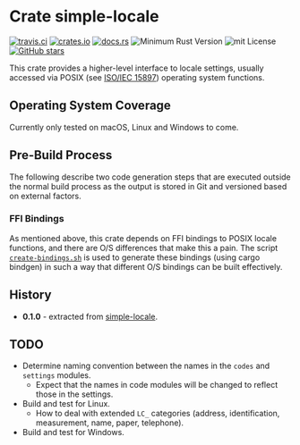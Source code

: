 # Crate simple-locale

[![travis.ci](https://travis-ci.org/johnstonskj/locale-settings.svg?branch=master)](https://travis-ci.org/johnstonskj/locale-settings)
[![crates.io](https://img.shields.io/crates/v/locale-settings.svg)](https://crates.io/crates/locale-settings)
[![docs.rs](https://docs.rs/locale-settings/badge.svg)](https://docs.rs/locale-settings)
![Minimum Rust Version](https://img.shields.io/badge/Min%20Rust-1.34-green.svg)
![mit License](https://img.shields.io/badge/license-mit-118811.svg)
[![GitHub stars](https://img.shields.io/github/stars/johnstonskj/locale-settings.svg)](https://github.com/johnstonskj/locale-settings/stargazers)

This crate provides a higher-level interface to locale settings, usually accessed via POSIX 
(see [ISO/IEC 15897](https://www.iso.org/standard/50707.html)) operating system functions. 

## Operating System Coverage

Currently only tested on macOS, Linux and Windows to come.

## Pre-Build Process

The following describe two code generation steps that are executed outside
the normal build process as the output is stored in Git and versioned 
based on external factors.

### FFI Bindings

As mentioned above, this crate depends on FFI bindings to POSIX locale
functions, and there are O/S differences that make this a pain. The script
[`create-bindings.sh`](https://github.com/johnstonskj/simple-locale/blob/master/create-bindings.sh)
is used to generate these bindings (using cargo bindgen) in such a way that
different O/S bindings can be built effectively.

## History

* **0.1.0** - extracted from [simple-locale](https://github.com/johnstonskj/simple-locale).

## TODO

* Determine naming convention between the names in the `codes` and `settings`
  modules. 
  * Expect that the names in code modules will be changed to reflect
    those in the settings.
* Build and test for Linux.
  * How to deal with extended `LC_` categories (address, identification,
    measurement, name, paper, telephone). 
* Build and test for Windows.